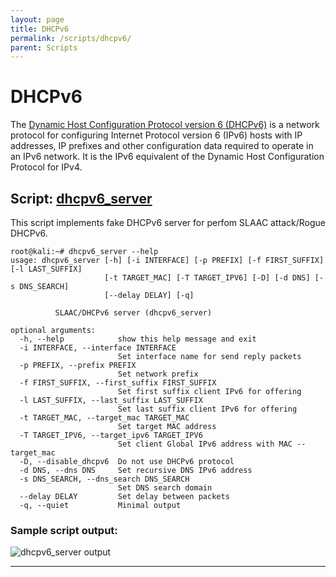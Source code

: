 ```yaml
---
layout: page
title: DHCPv6
permalink: /scripts/dhcpv6/
parent: Scripts
---
```


# DHCPv6

The [Dynamic Host Configuration Protocol version 6 (DHCPv6)](https://en.wikipedia.org/wiki/DHCPv6) is a network protocol for configuring Internet Protocol version 6 (IPv6) hosts with IP addresses, IP prefixes and other configuration data required to operate in an IPv6 network. It is the IPv6 equivalent of the Dynamic Host Configuration Protocol for IPv4.

## Script: [dhcpv6_server](https://github.com/raw-packet/raw-packet/blob/master/raw_packet/Scripts/DHCPv6/dhcpv6_server.py)

This script implements fake DHCPv6 server for perfom SLAAC attack/Rogue DHCPv6.

```
root@kali:~# dhcpv6_server --help
usage: dhcpv6_server [-h] [-i INTERFACE] [-p PREFIX] [-f FIRST_SUFFIX] [-l LAST_SUFFIX]
                     [-t TARGET_MAC] [-T TARGET_IPV6] [-D] [-d DNS] [-s DNS_SEARCH]
                     [--delay DELAY] [-q]

          SLAAC/DHCPv6 server (dhcpv6_server)

optional arguments:
  -h, --help            show this help message and exit
  -i INTERFACE, --interface INTERFACE
                        Set interface name for send reply packets
  -p PREFIX, --prefix PREFIX
                        Set network prefix
  -f FIRST_SUFFIX, --first_suffix FIRST_SUFFIX
                        Set first suffix client IPv6 for offering
  -l LAST_SUFFIX, --last_suffix LAST_SUFFIX
                        Set last suffix client IPv6 for offering
  -t TARGET_MAC, --target_mac TARGET_MAC
                        Set target MAC address
  -T TARGET_IPV6, --target_ipv6 TARGET_IPV6
                        Set client Global IPv6 address with MAC --target_mac
  -D, --disable_dhcpv6  Do not use DHCPv6 protocol
  -d DNS, --dns DNS     Set recursive DNS IPv6 address
  -s DNS_SEARCH, --dns_search DNS_SEARCH
                        Set DNS search domain
  --delay DELAY         Set delay between packets
  -q, --quiet           Minimal output
```

### Sample script output:
![dhcpv6_server output](https://raw-packet.github.io/static/images/screenshots/dhcpv6_server_screenshot.png)

---

